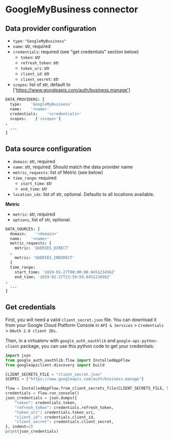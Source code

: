 # GoogleMyBusiness connector

## Data provider configuration

* `type`: `"GoogleMyBusiness"`
* `name`: str, required
* `credentials`: required (see "get credentials" section below)
  * `token`: str
  * `refresh_token`: str
  * `token_uri`: str
  * `client_id`: str
  * `client_secret`: str
* `scopes`: list of str, default to ['https://www.googleapis.com/auth/business.manage']

```coffee
DATA_PROVIDERS: [
  type:    'GoogleMyBusiness'
  name:    '<name>'
  credentials:    '<credentials>'
  scopes:    ['<scope>']
,
  ...
]
```

## Data source configuration

* `domain`: str, required
* `name`: str, required. Should match the data provider name
* `metric_requests`: list of Metric (see below)
* `time_range`: required
  * `start_time`: str
  * `end_time`: str
* `location_ids`: list of str, optional. Defaults to all locations available.


**Metric**

* `metric`: str, required
* `options`, list of str, optional.


```coffee
DATA_SOURCES: [
  domain:    '<domain>'
  name:    '<name>'
  metric_requests: [
    metric: 'QUERIES_DIRECT'
  ,
    metric: 'QUERIES_INDIRECT'
  ]
  time_range:
    start_time: '2019-01-27T00:00:00.045123456Z'
    end_time: '2019-02-27T23:59:59.045123456Z'
,
  ...
]
```


## Get credentials

First, you will need a valid `client_secret.json` file. You can download it from your Google Cloud Platform Console
in `API & Services` > `Credentials` > `OAuth 2.0 client IDs.`

Then, in a virtualenv with `google_auth_oauthlib` and `google-api-python-client` package, you can use this python code to get your credentials:

```python
import json
from google_auth_oauthlib.flow import InstalledAppFlow
from googleapiclient.discovery import build

CLIENT_SECRETS_FILE = "client_secret.json"
SCOPES = ["https://www.googleapis.com/auth/business.manage"]

flow = InstalledAppFlow.from_client_secrets_file(CLIENT_SECRETS_FILE, SCOPES)
credentials = flow.run_console()
json_credentials = json.dumps({
    "token": credentials.token,
    "refresh_token": credentials.refresh_token,
    "token_uri": credentials.token_uri,
    "client_id": credentials.client_id,
    "client_secret": credentials.client_secret,
}, indent=2)
print(json_credentials)
```
